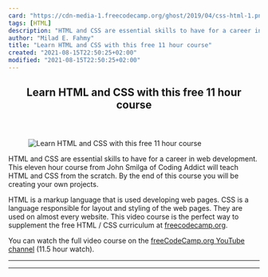 ```yaml
---
card: "https://cdn-media-1.freecodecamp.org/ghost/2019/04/css-html-1.png"
tags: [HTML]
description: "HTML and CSS are essential skills to have for a career in web"
author: "Milad E. Fahmy"
title: "Learn HTML and CSS with this free 11 hour course"
created: "2021-08-15T22:50:25+02:00"
modified: "2021-08-15T22:50:25+02:00"
---
```

<div class="site-wrapper">
<main id="site-main" class="site-main outer">
<div class="inner">
<article class="post-full post tag-html tag-css tag-youtube ">
<header class="post-full-header">
<h1 class="post-full-title">Learn HTML and CSS with this free 11 hour course</h1>
</header>
<figure class="post-full-image">
<picture>
<source media="(max-width: 700px)" sizes="1px" srcset="data:image/gif;base64,R0lGODlhAQABAIAAAAAAAP///yH5BAEAAAAALAAAAAABAAEAAAIBRAA7 1w">
<source media="(min-width: 701px)" sizes="(max-width: 800px) 400px,
(max-width: 1170px) 700px,
1400px" srcset="https://cdn-media-1.freecodecamp.org/ghost/2019/04/css-html-1.png 300w,
https://cdn-media-1.freecodecamp.org/ghost/2019/04/css-html-1.png 600w,
https://cdn-media-1.freecodecamp.org/ghost/2019/04/css-html-1.png 1000w,
https://cdn-media-1.freecodecamp.org/ghost/2019/04/css-html-1.png 2000w">
<img onerror="this.style.display='none'" src="https://cdn-media-1.freecodecamp.org/ghost/2019/04/css-html-1.png" alt="Learn HTML and CSS with this free 11 hour course">
</picture>
</figure>
<section class="post-full-content">
<div class="post-content">
<p>HTML and CSS are essential skills to have for a career in web development. This eleven hour course from John Smilga of Coding Addict will teach HTML and CSS from the scratch. By the end of this course you will be creating your own projects.</p><p>HTML is a markup language that is used developing web pages. CSS is a language responsible for layout and styling of the web pages. They are used on almost every website. This video course is the perfect way to supplement the free HTML / CSS curriculum at <a href="https://freecodecamp.org">freecodecamp.org</a>.</p><p>You can watch the full video course on the <a href="https://www.youtube.com/watch?v=mU6anWqZJcc">freeCodeCamp.org YouTube channel</a> (11.5 hour watch).</p>
</div>
<hr>
<hr>
</section>
</article>
</div>
</main>
</div>
<!-- Google Tag Manager (noscript) -->
<!-- End Google Tag Manager (noscript) -->

